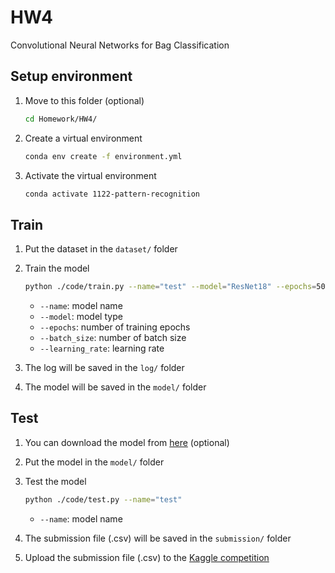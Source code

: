 # HW4

Convolutional Neural Networks for Bag Classification

## Setup environment

1. Move to this folder (optional)
    
    ```bash
    cd Homework/HW4/
    ```
    
2. Create a virtual environment
    
    ```bash
    conda env create -f environment.yml
    ```
    
3. Activate the virtual environment
    
    ```bash
    conda activate 1122-pattern-recognition
    ```
    

## Train

1. Put the dataset in the `dataset/` folder
2. Train the model
    
    ```bash
    python ./code/train.py --name="test" --model="ResNet18" --epochs=50 --learning_rate=0.000005 --batch_size=4
    ```
    
    - `--name`: model name
    - `--model`: model type
    - `--epochs`: number of training epochs
    - `--batch_size`: number of batch size
    - `--learning_rate`: learning rate

3. The log will be saved in the `log/` folder
4. The model will be saved in the `model/` folder

## Test

1. You can download the model from [here](https://drive.google.com/file/d/1cgLc9vYbvntiK5ZsJmMVQSeT-GsS-NhE/view?usp=sharing) (optional)
2. Put the model in the `model/` folder
3. Test the model
    
    ```bash
    python ./code/test.py --name="test"
    ```
    
    - `--name`: model name

4. The submission file (.csv) will be saved in the `submission/` folder
5. Upload the submission file (.csv) to the [Kaggle competition](https://www.kaggle.com/competitions/nycu-ml-pattern-recognition-hw-4/overview)